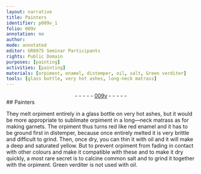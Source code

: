```yaml
---
layout: narrative
title: Painters
identifier: p009v_1
folio: 009v
annotation: no
author:
mode: annotated
editor: GR8975 Seminar Participants
rights: Public Domain
purposes: [painting]
activities: [painting]
materials: [orpiment, enamel, distemper, oil, salt, Green verditer]
tools: [glass bottle, very hot ashes, long-neck matrass]
---
```


 <div class="folio" align="center">- - - - - <a href="http://gallica.bnf.fr/ark:/12148/btv1b10500001g/f24.image" target="_blank">009v</a> - - - - - </div> 
##  <span class="profession">Painters</span> 

 
 <span class="activity"></span>  They melt <span class="material">orpiment</span> entirely in a <span class="tool">glass bottle</span> on <span class="tool">very hot ashes</span>, but it would be more appropriate to sublimate <span class="material">orpiment</span> in a <span class="tool">long—neck matrass</span> as for making garnets<span class="material"></span>. The <span class="material">orpiment</span> thus turns red like red <span class="material">enamel</span> and it has to be ground first in <span class="material">distemper</span>, because once entirely melted it is very brittle and difficult to grind. Then, once dry, you can thin it with <span class="material">oil</span> and it will make a deep and saturated yellow. But to prevent <span class="material">orpiment</span> from fading in contact with other colours and make it compatible with these and to make it dry quickly, a most rare secret is to calcine <span class="material_format">common <span class="material">salt</span></span> and to grind it together with the <span class="material">orpiment</span>. <span class="material">Green verditer</span> is not used with <span class="material">oil</span>. 
 